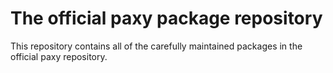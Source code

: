 # The official paxy package repository
This repository contains all of the carefully maintained packages in the official paxy repository.